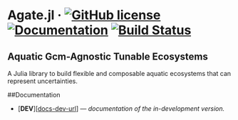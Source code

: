 # Agate.jl &middot; [![GitHub license](https://img.shields.io/badge/license-MIT-blue.svg)](https://github.com/agate-model/Agate.jl/blob/main/LICENSE) [![Documentation](https://img.shields.io/badge/docs-dev-blue)](https://agate-model.github.io/Agate.jl/dev/) [![Build Status](https://github.com/nanophyto/AGATE.jl/actions/workflows/CI.yml/badge.svg?branch=main)](https://github.com/agate-model/Agate.jl/actions/workflows/CI.yml?query=branch%3Amain)
## Aquatic Gcm-Agnostic Tunable Ecosystems 

A Julia library to build flexible and composable aquatic ecosystems that can represent uncertainties.


##Documentation

- [**DEV**][[docs-dev-url](https://agate-model.github.io/Agate.jl/dev/)] &mdash; *documentation of the in-development version.*